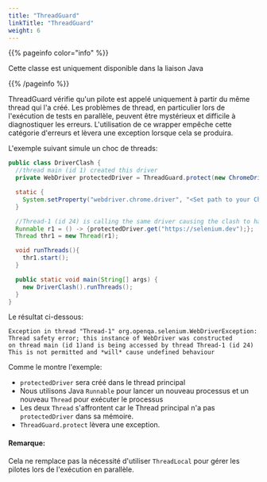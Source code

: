 ```yaml
---
title: "ThreadGuard"
linkTitle: "ThreadGuard"
weight: 6
---
```


{{% pageinfo color="info" %}}
<p class="lead">
  Cette classe est uniquement disponible dans la liaison Java
</p>
{{% /pageinfo %}}

ThreadGuard vérifie qu'un pilote est appelé uniquement à partir du même thread qui l'a créé.
Les problèmes de thread, en particulier lors de l'exécution de tests en parallèle, peuvent être mystérieux
et difficile à diagnostiquer les erreurs. L'utilisation de ce wrapper empêche cette catégorie d'erreurs
et lèvera une exception lorsque cela se produira.

L'exemple suivant simule un choc de threads:

```java
public class DriverClash {
  //thread main (id 1) created this driver
  private WebDriver protectedDriver = ThreadGuard.protect(new ChromeDriver());

  static {
    System.setProperty("webdriver.chrome.driver", "<Set path to your Chromedriver>");
  }

  //Thread-1 (id 24) is calling the same driver causing the clash to happen
  Runnable r1 = () -> {protectedDriver.get("https://selenium.dev");};
  Thread thr1 = new Thread(r1);

  void runThreads(){
    thr1.start();
  }

  public static void main(String[] args) {
    new DriverClash().runThreads();
  }
}
```

Le résultat ci-dessous:
```text
Exception in thread "Thread-1" org.openqa.selenium.WebDriverException:
Thread safety error; this instance of WebDriver was constructed
on thread main (id 1)and is being accessed by thread Thread-1 (id 24)
This is not permitted and *will* cause undefined behaviour

```
Comme le montre l'exemple:

 * `protectedDriver` sera créé dans le thread principal
 *  Nous utilisons Java `Runnable` pour lancer un nouveau processus et un nouveau `Thread` pour exécuter le processus
 *  Les deux `Thread` s'affrontent car le Thread principal n'a pas` protectedDriver` dans sa mémoire.
 * `ThreadGuard.protect` lèvera une exception.
 
#### Remarque:

Cela ne remplace pas la nécessité d'utiliser `ThreadLocal` pour gérer les pilotes lors de l'exécution en parallèle.

